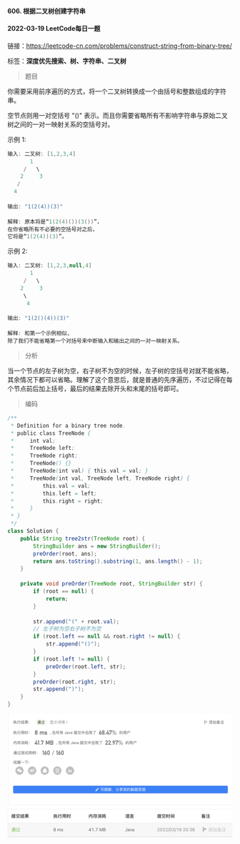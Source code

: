 #### 606. 根据二叉树创建字符串

#### 2022-03-19 LeetCode每日一题

链接：https://leetcode-cn.com/problems/construct-string-from-binary-tree/

标签：**深度优先搜索、树、字符串、二叉树**

> 题目

你需要采用前序遍历的方式，将一个二叉树转换成一个由括号和整数组成的字符串。

空节点则用一对空括号 "()" 表示。而且你需要省略所有不影响字符串与原始二叉树之间的一对一映射关系的空括号对。

示例 1:

```java
输入: 二叉树: [1,2,3,4]
       1
     /   \
    2     3
   /    
  4     

输出: "1(2(4))(3)"

解释: 原本将是“1(2(4)())(3())”，
在你省略所有不必要的空括号对之后，
它将是“1(2(4))(3)”。
```

示例 2:

```java
输入: 二叉树: [1,2,3,null,4]
       1
     /   \
    2     3
     \  
      4 

输出: "1(2()(4))(3)"

解释: 和第一个示例相似，
除了我们不能省略第一个对括号来中断输入和输出之间的一对一映射关系。
```

> 分析

当一个节点的左子树为空，右子树不为空的时候，左子树的空括号对就不能省略，其余情况下都可以省略。理解了这个意思后，就是普通的先序遍历，不过记得在每个节点前后加上括号，最后的结果去除开头和末尾的括号即可。

> 编码

```java
/**
 * Definition for a binary tree node.
 * public class TreeNode {
 *     int val;
 *     TreeNode left;
 *     TreeNode right;
 *     TreeNode() {}
 *     TreeNode(int val) { this.val = val; }
 *     TreeNode(int val, TreeNode left, TreeNode right) {
 *         this.val = val;
 *         this.left = left;
 *         this.right = right;
 *     }
 * }
 */
class Solution {
    public String tree2str(TreeNode root) {
        StringBuilder ans = new StringBuilder();
        preOrder(root, ans);
        return ans.toString().substring(1, ans.length() - 1);
    }

    private void preOrder(TreeNode root, StringBuilder str) {
        if (root == null) {
            return;
        }

        str.append("(" + root.val);
        // 左子树为空右子树不为空
        if (root.left == null && root.right != null) {
            str.append("()");
        } 
        if (root.left != null) {
            preOrder(root.left, str);
        }
        preOrder(root.right, str);
        str.append(")");
    }
}
```

![image-20220319203651445](606.根据二叉树创建字符串.assets/image-20220319203651445-7693412.png)